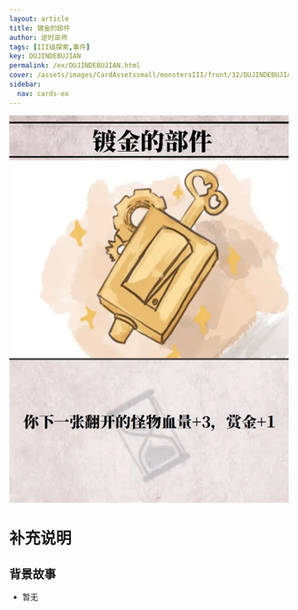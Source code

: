 ```yaml
---
layout: article
title: 镀金的部件
author: 逆时巫师
tags: [III级探索,事件]
key: DUJINDEBUJIAN
permalink: /ex/DUJINDEBUJIAN.html
cover: /assets/images/CardAssetssmall/monstersIII/front/32/DUJINDEBUJIAN.webp
sidebar:
  nav: cards-ex
---
```

![](/assets/images/CardAssets/monstersIII/front/32/DUJINDEBUJIAN.webp)

# 补充说明



## 背景故事
* 暂无